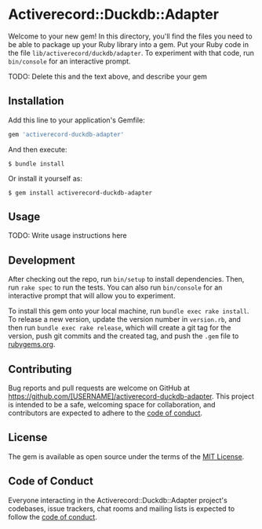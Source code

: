 # Activerecord::Duckdb::Adapter

Welcome to your new gem! In this directory, you'll find the files you need to be able to package up your Ruby library into a gem. Put your Ruby code in the file `lib/activerecord/duckdb/adapter`. To experiment with that code, run `bin/console` for an interactive prompt.

TODO: Delete this and the text above, and describe your gem

## Installation

Add this line to your application's Gemfile:

```ruby
gem 'activerecord-duckdb-adapter'
```

And then execute:

    $ bundle install

Or install it yourself as:

    $ gem install activerecord-duckdb-adapter

## Usage

TODO: Write usage instructions here

## Development

After checking out the repo, run `bin/setup` to install dependencies. Then, run `rake spec` to run the tests. You can also run `bin/console` for an interactive prompt that will allow you to experiment.

To install this gem onto your local machine, run `bundle exec rake install`. To release a new version, update the version number in `version.rb`, and then run `bundle exec rake release`, which will create a git tag for the version, push git commits and the created tag, and push the `.gem` file to [rubygems.org](https://rubygems.org).

## Contributing

Bug reports and pull requests are welcome on GitHub at https://github.com/[USERNAME]/activerecord-duckdb-adapter. This project is intended to be a safe, welcoming space for collaboration, and contributors are expected to adhere to the [code of conduct](https://github.com/[USERNAME]/activerecord-duckdb-adapter/blob/master/CODE_OF_CONDUCT.md).

## License

The gem is available as open source under the terms of the [MIT License](https://opensource.org/licenses/MIT).

## Code of Conduct

Everyone interacting in the Activerecord::Duckdb::Adapter project's codebases, issue trackers, chat rooms and mailing lists is expected to follow the [code of conduct](https://github.com/[USERNAME]/activerecord-duckdb-adapter/blob/master/CODE_OF_CONDUCT.md).
